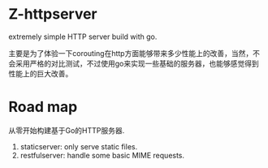 # Z-httpserver
extremely simple HTTP server build with go.

主要是为了体验一下corouting在http方面能够带来多少性能上的改善，当然，不会采用严格的对比测试，不过使用go来实现一些基础的服务器，也能够感觉得到性能上的巨大改善。

# Road map

从零开始构建基于Go的HTTP服务器.
1. staticserver: only serve static files.
2. restfulserver: handle some basic MIME requests.
